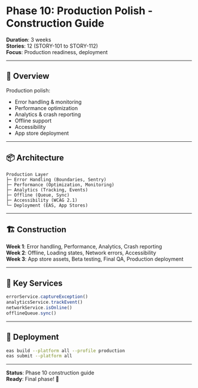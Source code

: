 # Phase 10: Production Polish - Construction Guide

**Duration**: 3 weeks  
**Stories**: 12 (STORY-101 to STORY-112)  
**Focus**: Production readiness, deployment

---

## 🎯 Overview

Production polish:
- Error handling & monitoring
- Performance optimization  
- Analytics & crash reporting
- Offline support
- Accessibility
- App store deployment

---

## 📦 Architecture

```
Production Layer
├─ Error Handling (Boundaries, Sentry)
├─ Performance (Optimization, Monitoring)
├─ Analytics (Tracking, Events)
├─ Offline (Queue, Sync)
├─ Accessibility (WCAG 2.1)
└─ Deployment (EAS, App Stores)
```

---

## 🏗️ Construction

**Week 1**: Error handling, Performance, Analytics, Crash reporting  
**Week 2**: Offline, Loading states, Network errors, Accessibility  
**Week 3**: App store assets, Beta testing, Final QA, Production deployment

---

## 🔧 Key Services

```typescript
errorService.captureException()
analyticsService.trackEvent()
networkService.isOnline()
offlineQueue.sync()
```

---

## 🚀 Deployment

```bash
eas build --platform all --profile production
eas submit --platform all
```

---

**Status**: Phase 10 construction guide  
**Ready**: Final phase! 🎉
